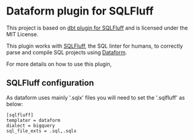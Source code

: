 # Dataform plugin for SQLFluff

This project is based on [dbt plugin for SQLFluff](https://github.com/hiracky16/sqlfluff/blob/main/plugins/sqlfluff-templater-dbt/) and is licensed under the MIT License.

This plugin works with [SQLFluff](https://pypi.org/project/sqlfluff/), the
SQL linter for humans, to correctly parse and compile SQL projects using
[Dataform](https://cloud.google.com/dataform).

For more details on how to use this plugin,
<!-- [see the documentation](). -->

## SQLFluff configuration

As dataform uses mainly '.sqlx' files you will need to set the '.sqlfluff' as below:

```
[sqlfluff]
templater = dataform
dialect = bigquery
sql_file_exts = .sql,.sqlx
```